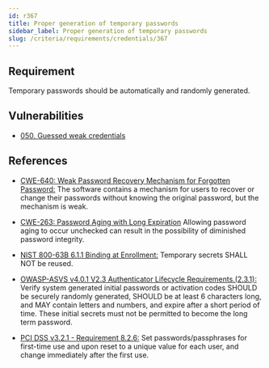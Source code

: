 ```yaml
---
id: r367
title: Proper generation of temporary passwords
sidebar_label: Proper generation of temporary passwords
slug: /criteria/requirements/credentials/367
---
```


## Requirement

Temporary passwords
should be automatically and randomly generated.

## Vulnerabilities

- [050. Guessed weak credentials](/criteria/vulnerabilities/050)

## References

- [CWE-640: Weak Password Recovery Mechanism for Forgotten Password:](https://cwe.mitre.org/data/definitions/640.html)
The software contains a mechanism
for users to recover
or change their passwords
without knowing the original password,
but the mechanism is weak.

- [CWE-263: Password Aging with Long Expiration](https://cwe.mitre.org/data/definitions/263.html)
Allowing password aging to occur unchecked
can result in the possibility
of diminished password integrity.

- [NIST 800-63B 6.1.1 Binding at Enrollment:](https://pages.nist.gov/800-63-3/sp800-63b.html)
Temporary secrets SHALL NOT be reused.

- [OWASP-ASVS v4.0.1 V2.3 Authenticator Lifecycle Requirements.(2.3.1):](https://owasp.org/www-pdf-archive/OWASP_Application_Security_Verification_Standard_4.0-en.pdf)
Verify system generated initial passwords
or activation codes
SHOULD be securely randomly generated,
SHOULD be at least 6 characters long,
and MAY contain letters and numbers,
and expire after a short period of time.
These initial secrets
must not be permitted
to become the long term password.

- [PCI DSS v3.2.1 - Requirement 8.2.6:](https://www.pcisecuritystandards.org/documents/PCI_DSS_v3-2-1.pdf)
Set passwords/passphrases for first-time use
and upon reset to a unique value
for each user,
and change immediately after the first use.
